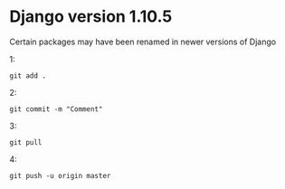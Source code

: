 Django version 1.10.5
===

Certain packages may have been renamed in newer versions of Django


1:
```
git add .
```

2:
```
git commit -m "Comment"
```

3:
```
git pull
```

4:
```
git push -u origin master
```
